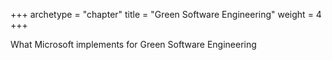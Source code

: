 +++
archetype = "chapter"
title = "Green Software Engineering"
weight = 4
+++

What Microsoft implements for Green Software Engineering
